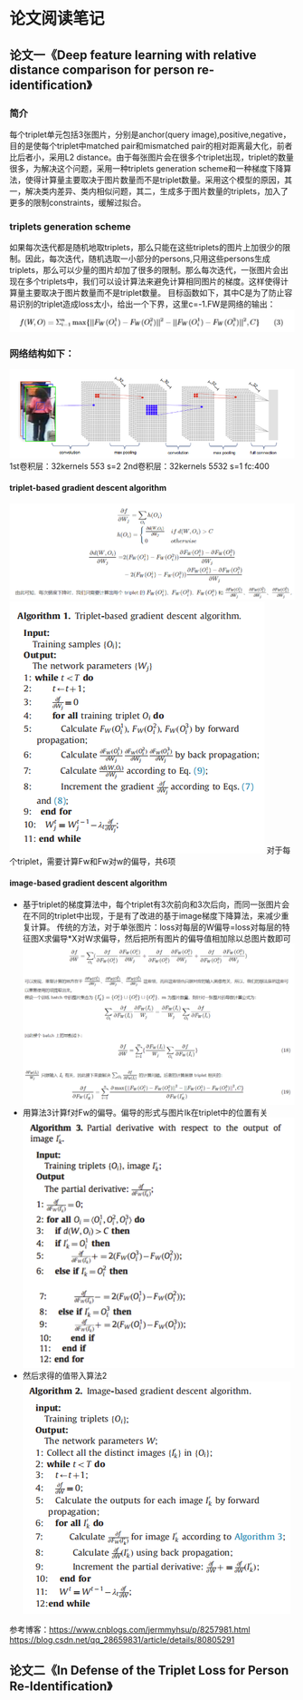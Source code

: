 # 论文阅读笔记
## 论文一《Deep feature learning with relative distance comparison for person re-identification》
### 简介
每个triplet单元包括3张图片，分别是anchor(query image),positive,negative，目的是使每个triplet中matched pair和mismatched pair的相对距离最大化，前者比后者小，采用L2 distance。由于每张图片会在很多个triplet出现，triplet的数量很多，为解决这个问题，采用一种triplets generation scheme和一种梯度下降算法，使得计算量主要取决于图片数量而不是triplet数量。采用这个模型的原因，其一，解决类内差异、类内相似问题，其二，生成多于图片数量的triplets，加入了更多的限制constraints，缓解过拟合。
### triplets generation scheme
如果每次迭代都是随机地取triplets，那么只能在这些triplets的图片上加很少的限制。因此，每次迭代，随机选取一小部分的persons,只用这些persons生成triplets，那么可以少量的图片却加了很多的限制。那么每次迭代，一张图片会出现在多个triplets中，我们可以设计算法来避免计算相同图片的梯度。这样使得计算量主要取决于图片数量而不是triplet数量。
目标函数如下，其中C是为了防止容易识别的triplet造成loss太小，给出一个下界，这里c=-1.FW是网络的输出：
![](https://github.com/Tianlukr/AI_Together/blob/master/Yang/f.PNG)
### 网络结构如下：
![](https://github.com/Tianlukr/AI_Together/blob/master/Yang/net.PNG)
1st卷积层：32kernels 5*5*3 s=2  2nd卷积层：32kernels 5*5*32 s=1  fc:400
#### triplet-based gradient descent algorithm 
![推导](https://github.com/Tianlukr/AI_Together/blob/master/Yang/algorithm1.PNG)
![伪代码](https://github.com/Tianlukr/AI_Together/blob/master/Yang/Algorithm_1.PNG)
对于每个triplet，需要计算Fw和Fw对w的偏导，共6项
#### image-based gradient descent algorithm 
* 基于triplet的梯度算法中，每个triplet有3次前向和3次后向，而同一张图片会在不同的triplet中出现，于是有了改进的基于image梯度下降算法，来减少重复计算。
传统的方法，对于单张图片：loss对每层的W偏导=loss对每层的特征图X求偏导*X对W求偏导，然后把所有图片的偏导值相加除以总图片数即可
![推导](https://github.com/Tianlukr/AI_Together/blob/master/Yang/image_based.PNG)
* 用算法3计算f对Fw的偏导。偏导的形式与图片Ik在triplet中的位置有关
![算法3](https://github.com/Tianlukr/AI_Together/blob/master/Yang/Algorithm_3.PNG)
* 然后求得的值带入算法2
![算法2](https://github.com/Tianlukr/AI_Together/blob/master/Yang/Algorithm_2.PNG)

参考博客：https://www.cnblogs.com/jermmyhsu/p/8257981.html
         https://blog.csdn.net/qq_28659831/article/details/80805291 
## 论文二《In Defense of the Triplet Loss for Person Re-Identification》
